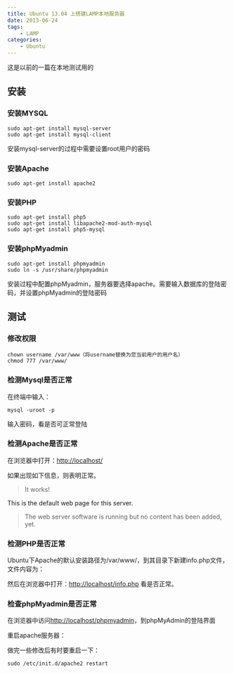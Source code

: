 ```yaml
---
title: Ubuntu 13.04 上搭建LAMP本地服务器
date: 2013-06-24
tags:
    - LAMP
categories:
    - Ubuntu
---
```


这是以前的一篇在本地测试用的

## 安装

### 安装MYSQL
    sudo apt-get install mysql-server
    sudo apt-get install mysql-client

<!--more-->

安装mysql-server的过程中需要设置root用户的密码

### 安装Apache
    sudo apt-get install apache2

### 安装PHP
    sudo apt-get install php5
    sudo apt-get install libapache2-mod-auth-mysql
    sudo apt-get install php5-mysql

<!--more-->

### 安装phpMyadmin
    sudo apt-get install phpmyadmin
    sudo ln -s /usr/share/phpmyadmin

安装过程中配置phpMyadmin，服务器要选择apache。需要输入数据库的登陆密码，并设置phpMyadmin的登陆密码

## 测试

### 修改权限

    chown username /var/www（将username替换为您当前用户的用户名）
    chmod 777 /var/www/

### 检测Mysql是否正常
在终端中输入：

    mysql -uroot -p

输入密码，看是否可正常登陆

### 检测Apache是否正常
在浏览器中打开：[http://localhost/](http://localhost)

如果出现如下信息，则表明正常。
> It works!
> 
 This is the default web page for this server.

>The web server software is running but no content has been added, yet.

### 检测PHP是否正常
Ubuntu下Apache的默认安装路径为/var/www/，到其目录下新建info.php文件，文件内容为：

然后在浏览器中打开：[http://localhost/info.php](http://localhost/info.php) 看是否正常。

### 检查phpMyadmin是否正常
在浏览器中访问[http://localhost/phpmyadmin](http://localhost/phpmyadmin)，到phpMyAdmin的登陆界面

重启apache服务器：

做完一些修改后有时要重启一下：

    sudo /etc/init.d/apache2 restart


